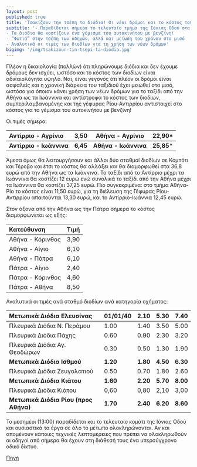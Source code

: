 ```yaml
---
layout: post
published: true
title: 'Τσακίζουν την τσέπη τα διόδια! Οι νέοι δρόμοι και το κόστος του ταξιδιού'
subtitle: '- Παραδίδεται σήμερα το τελευταίο τμήμα της Ιόνιας Οδού στα Ιωάννινα
- Τα διόδια θα κοστίζουν ένα γέμισμα του αυτοκινήτου με βενζίνη!
- “Φωτιά” στην τσέπη των οδηγών, αλλά και μείωση του χρόνου στο μισό
- Αναλυτικά οι τιμές των διοδίων για τη χρήση των νέων δρόμων'
bigimg: '/img/tsakizoun-tin-tsepi-ta-diodia.jpg'	
---
```

 
Πλέον η δικαιολογία (πολλών) ότι πληρώνουμε διόδια και δεν έχουμε δρόμους δεν ισχύει, ωστόσο και το κόστος των διοδίων είναι αδικαιολόγητα υψηλό.
Ναι, είναι γεγονός ότι πλέον οι δρόμοι είναι ασφαλείς και η χρονική διάρκεια του ταξιδιού έχει μειωθεί στο μισό, ωστόσο για όποιον κάνει χρήση των νέων δρόμων για το ταξίδι από την Αθήνα ως τα Ιωάννινα και αντίστροφα το κόστος των διοδίων, συμπεριλαμβανομένης και της γέφυρας Ρίου-Αντιρρίου αντιστοιχεί στο κόστος για το γέμισμα του αυτοκινήτου με βενζίνη!

 
Οι τιμές σήμερα:

 |Αντίρριο - Αγρίνιο| 3,50 | Αθήνα - Αγρίνιο| 22,90*|
 |:---|---|---|---|
 |**Αντίρριο - Ιωάννινα**| **6,45** | **Αθήνα - Ιωάννινα**| **25,85***|

Άμεσα όμως θα λειτουργήσουν και άλλοι δύο σταθμοί διοδίων σε Κομπότι και Τέροβο και έτσι το κόστος θα αλλάξει και θα διαμορφωθεί στα 36,8 ευρώ από την Αθήνα ως τα Ιωάννινα.
Το ταξίδι από το Αντίρριο μέχρι τα Ιωάννινα θα κοστίζει 12 ευρώ ενώ συνολικά το ταξίδι από την Αθήνα μέχρι τα Ιωάννινα θα κοστίζει 37,25 ευρώ.
Πιο συγκεκριμένα: στο τμήμα Αθήνα-Ρίο το κόστος είναι 11,50 ευρώ, για τη διέλευση της Γέφυρας Ρίου-Αντιρρίου απαιτούνται 13,30 ευρώ, και το Αντίρριο-Ιωάννια 12,45 ευρώ.

 
Στον άξονα από την Αθήνα ως την Πάτρα σήμερα το κόστος διαμορφώνεται ως εξής:
 
|Κατεύθυνση| Τιμή|
|:---|:---|
|Αθήνα - Κόρινθος| 3,90|
|Αθήνα - Αίγιο |6,10|
|Αθήνα - Πάτρα|6,10|
|Πάτρα - Αίγιο|2,40|
|Πάτρα - Κόρινθος|4,60|
|Πάτρα - Αθήνα|8,50|
 
Αναλυτικά οι τιμές ανά σταθμό διοδίων ανά κατηγορία οχήματος:

|Μετωπικά Διόδια Ελευσίνας|01/01/40|2.10|5.30|7.40|
|:---|---|---|---|---|
|Πλευρικά Διόδια Ν. Περάμου|1.00|1.40|3.50|5.00|
|Πλευρικά Διόδια Πάχης|0.60|0.90|2.30|3.20|
|Πλευρικά Διόδια Αγ. Θεοδώρων|0.30|0.50|1.30|1.90|
|**Μετωπικά Διόδια Ισθμού**|**1.20**|**1.80**|**4.50**|**6.30**|
|Πλευρικά Διόδια Ζευγολατιού|0.50|0.70|1.80|2.60|
|**Μετωπικά Διόδια Κιάτου**|**1.60**|**2.20**|**5.70**|**8.00**|
|Πλευρικά Διόδια Κιάτου|0,60|0,80|2,10|3,00|
|**Μετωπικά Διόδια Ρίου (προς Αθήνα)**|**1.70**|**2.40**|**6.20**|**8.60**| 

Το μεσημέρι (13:00) παραδίδεται και το τελευταίο κομάτι της Ιόνιας Οδού και ουσιαστικά τα έργα σε όλο το μέτωπο ολοκληρώνονται. Αν και απομένουν κάποιες τεχνικές λεπτομέρειες που πρέπει να ολοκληρωθούν οι οδηγοί από σήμερα θα έχουν στη διάθεσή τους ένα υπερσύγχρονο οδικό δίκτυο.

[Πηγή](http://www.newsit.gr/ellada/Tsakizoyn-tin-tsepi-ta-diodia-Oi-neoi-dromoi-kai-to-kostos-toy-taksidioy/744135)
